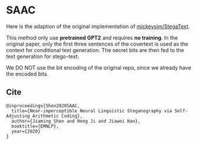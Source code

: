 # SAAC

Here is the adaption of the original implementation of [mickeysjm/StegaText](https://github.com/mickeysjm/StegaText).

This method only use **pretrained GPT2** and requires **no training**. In the original paper, only the first three sentences of the covertext is used as the context for conditional text generation. The secret bits are then fed to the text generation for stego-text.

We DO NOT use the bit encoding of the original repo, since we already have the encoded bits.

## Cite

```
@inproceedings{Shen2020SAAC,
  title={Near-imperceptible Neural Linguistic Steganography via Self-Adjusting Arithmetic Coding},
  author={Jiaming Shen and Heng Ji and Jiawei Han},
  booktitle={EMNLP},
  year={2020}
}
```
